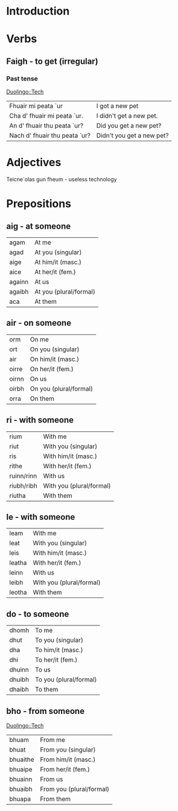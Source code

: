 # Introduction

# Verbs

## Faigh - to get (irregular)

### Past tense

[Duolingo::Tech](https://www.duolingo.com/skill/gd/Tech/tips-and-notes)

|        |                        |
| ------ | ---------------------- |
| Fhuair mi peata `ur | I got a new pet
| Cha d' fhuair mi peata `ur. | I didn't get a new pet.
| An d' fhuair thu peata `ur? | Did you get a new pet?
| Nach d' fhuair thu peata `ur? | Didn't you get a new pet?

# Adjectives

Teicne`olas gun fheum - useless technology

# Prepositions

## aig - at someone

|        |                        |
| ------ | ---------------------- |
| agam   | At me                  |
| agad   | At you (singular)      |
| aige   | At him/it (masc.)      |
| aice   | At her/it (fem.)       |
| againn | At us                  |
| agaibh | At you (plural/formal) |
| aca    | At them                |

## air - on someone

|        |                        |
| ------ | ---------------------- |
| orm | On me |
| ort | On you (singular) |
| air | On him/it (masc.) |
| oirre | On her/it (fem.) |
| oirnn | On us |
| oirbh | On you (plural/formal) |
| orra | On them |

## ri - with someone

|        |                        |
| ------ | ---------------------- |
| rium | With me |
| riut | With you (singular) |
| ris | With him/it (masc.) |
| rithe | With her/it (fem.) |
| ruinn/rinn | With us |
| riubh/ribh | With you (plural/formal) |
| riutha | With them |

## le - with someone

|        |                        |
| ------ | ---------------------- |
| leam | With me |
| leat | With you (singular) |
| leis | With him/it (masc.) |
| leatha | With her/it (fem.) |
| leinn | With us |
| leibh | With you (plural/formal) |
| leotha | With them |


## do - to someone

|        |                        |
| ------ | ---------------------- |
| dhomh | To me |
| dhut | To you (singular) |
| dha | To him/it (masc.) |
| dhi | To her/it (fem.) |
| dhuinn | To us |
| dhuibh | To you (plural/formal) |
| dhaibh | To them |


## bho - from someone

[Duolingo::Tech](https://www.duolingo.com/skill/gd/Tech/tips-and-notes)

|        |                        |
| ------ | ---------------------- |
| bhuam | From me  |
| bhuat | From you (singular) |
| bhuaithe | From him/it (masc.) |
| bhuaipe | From her/it (fem.) |
| bhuainn | From us |
| bhuaibh | From you (plural/formal) |
| bhuapa | From them |





